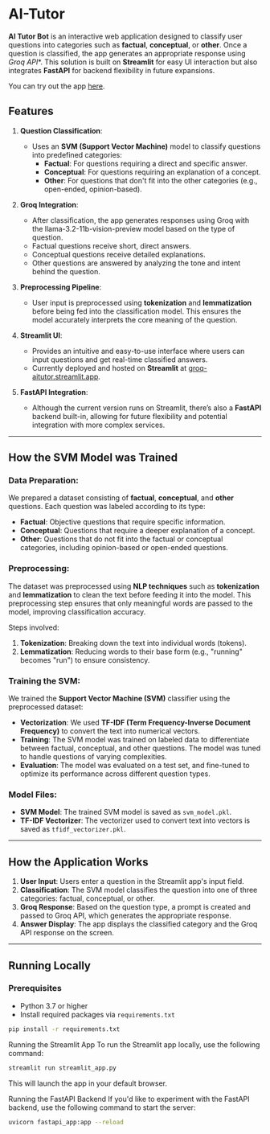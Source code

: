 # AI-Tutor

**AI Tutor Bot** is an interactive web application designed to classify user questions into categories such as **factual**, **conceptual**, or **other**. Once a question is classified, the app generates an appropriate response using *Groq API**. This solution is built on **Streamlit** for easy UI interaction but also integrates **FastAPI** for backend flexibility in future expansions.

You can try out the app [here](https://groq-aitutor.streamlit.app/).

## Features

1. **Question Classification**:
    - Uses an **SVM (Support Vector Machine)** model to classify questions into predefined categories:
      - **Factual**: For questions requiring a direct and specific answer.
      - **Conceptual**: For questions requiring an explanation of a concept.
      - **Other**: For questions that don't fit into the other categories (e.g., open-ended, opinion-based).
      
2. **Groq Integration**:
    - After classification, the app generates responses using Groq with the llama-3.2-11b-vision-preview model based on the type of question.
    - Factual questions receive short, direct answers.
    - Conceptual questions receive detailed explanations.
    - Other questions are answered by analyzing the tone and intent behind the question.

3. **Preprocessing Pipeline**:
    - User input is preprocessed using **tokenization** and **lemmatization** before being fed into the classification model. This ensures the model accurately interprets the core meaning of the question.

4. **Streamlit UI**:
    - Provides an intuitive and easy-to-use interface where users can input questions and get real-time classified answers.
    - Currently deployed and hosted on **Streamlit** at [groq-aitutor.streamlit.app](https://groq-aitutor.streamlit.app/).

5. **FastAPI Integration**:
    - Although the current version runs on Streamlit, there’s also a **FastAPI** backend built-in, allowing for future flexibility and potential integration with more complex services.

---

## How the SVM Model was Trained

### Data Preparation:
We prepared a dataset consisting of **factual**, **conceptual**, and **other** questions. Each question was labeled according to its type:
- **Factual**: Objective questions that require specific information.
- **Conceptual**: Questions that require a deeper explanation of a concept.
- **Other**: Questions that do not fit into the factual or conceptual categories, including opinion-based or open-ended questions.

### Preprocessing:
The dataset was preprocessed using **NLP techniques** such as **tokenization** and **lemmatization** to clean the text before feeding it into the model. This preprocessing step ensures that only meaningful words are passed to the model, improving classification accuracy.

Steps involved:
1. **Tokenization**: Breaking down the text into individual words (tokens).
2. **Lemmatization**: Reducing words to their base form (e.g., "running" becomes "run") to ensure consistency.

### Training the SVM:
We trained the **Support Vector Machine (SVM)** classifier using the preprocessed dataset:
- **Vectorization**: We used **TF-IDF (Term Frequency-Inverse Document Frequency)** to convert the text into numerical vectors.
- **Training**: The SVM model was trained on labeled data to differentiate between factual, conceptual, and other questions. The model was tuned to handle questions of varying complexities.
- **Evaluation**: The model was evaluated on a test set, and fine-tuned to optimize its performance across different question types.

### Model Files:
- **SVM Model**: The trained SVM model is saved as `svm_model.pkl`.
- **TF-IDF Vectorizer**: The vectorizer used to convert text into vectors is saved as `tfidf_vectorizer.pkl`.

---

## How the Application Works

1. **User Input**: Users enter a question in the Streamlit app's input field.
2. **Classification**: The SVM model classifies the question into one of three categories: factual, conceptual, or other.
3. **Groq Response**: Based on the question type, a prompt is created and passed to Groq API, which generates the appropriate response.
4. **Answer Display**: The app displays the classified category and the Groq API response on the screen.

---

## Running Locally

### Prerequisites
- Python 3.7 or higher
- Install required packages via `requirements.txt`

```bash
pip install -r requirements.txt
```

Running the Streamlit App
To run the Streamlit app locally, use the following command:

```bash
streamlit run streamlit_app.py
```

This will launch the app in your default browser.

Running the FastAPI Backend
If you'd like to experiment with the FastAPI backend, use the following command to start the server:

```bash
uvicorn fastapi_app:app --reload
```
